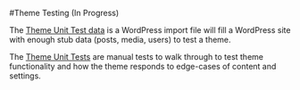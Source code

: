 #Theme Testing (In Progress)

The [Theme Unit Test data](https://github.com/WPTRT/theme-unit-test/blob/master/themeunittestdata.wordpress.xml) is a WordPress import file will fill a WordPress site with enough stub data (posts, media, users) to test a theme.

The [Theme Unit Tests](https://codex.wordpress.org/Theme_Unit_Test) are manual tests to walk through to test theme functionality and how the theme responds to edge-cases of content and settings.